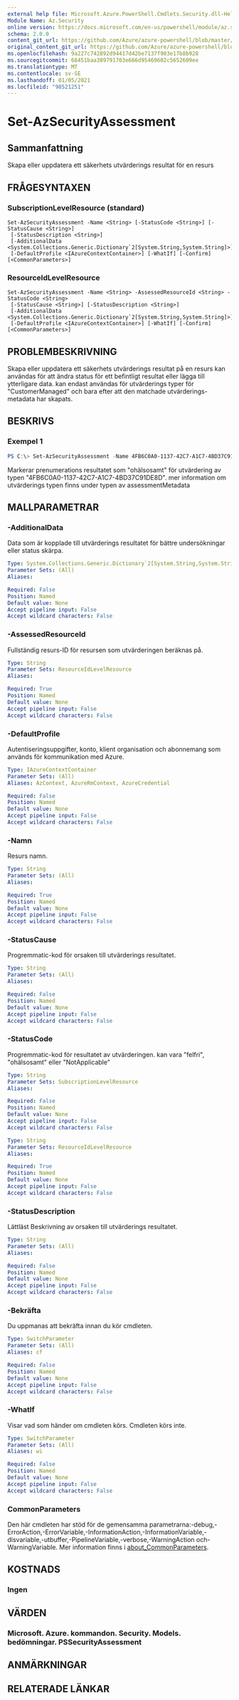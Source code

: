 ```yaml
---
external help file: Microsoft.Azure.PowerShell.Cmdlets.Security.dll-Help.xml
Module Name: Az.Security
online version: https://docs.microsoft.com/en-us/powershell/module/az.security/Set-AzSecurityAssessment
schema: 2.0.0
content_git_url: https://github.com/Azure/azure-powershell/blob/master/src/Security/Security/help/Set-AzSecurityAssessment.md
original_content_git_url: https://github.com/Azure/azure-powershell/blob/master/src/Security/Security/help/Set-AzSecurityAssessment.md
ms.openlocfilehash: 9a227c742892d94417d42be7137f903e17b8b928
ms.sourcegitcommit: 68451baa389791703e666d95469602c5652609ee
ms.translationtype: MT
ms.contentlocale: sv-SE
ms.lasthandoff: 01/05/2021
ms.locfileid: "98521251"
---
```

# Set-AzSecurityAssessment

## Sammanfattning
Skapa eller uppdatera ett säkerhets utvärderings resultat för en resurs

## FRÅGESYNTAXEN

### SubscriptionLevelResource (standard)
```
Set-AzSecurityAssessment -Name <String> [-StatusCode <String>] [-StatusCause <String>]
 [-StatusDescription <String>]
 [-AdditionalData <System.Collections.Generic.Dictionary`2[System.String,System.String]>]
 [-DefaultProfile <IAzureContextContainer>] [-WhatIf] [-Confirm] [<CommonParameters>]
```

### ResourceIdLevelResource
```
Set-AzSecurityAssessment -Name <String> -AssessedResourceId <String> -StatusCode <String>
 [-StatusCause <String>] [-StatusDescription <String>]
 [-AdditionalData <System.Collections.Generic.Dictionary`2[System.String,System.String]>]
 [-DefaultProfile <IAzureContextContainer>] [-WhatIf] [-Confirm] [<CommonParameters>]
```

## PROBLEMBESKRIVNING
Skapa eller uppdatera ett säkerhets utvärderings resultat på en resurs kan användas för att ändra status för ett befintligt resultat eller lägga till ytterligare data.
kan endast användas för utvärderings typer för "CustomerManaged" och bara efter att den matchade utvärderings-metadata har skapats.

## BESKRIVS

### Exempel 1
```powershell
PS C:\> Set-AzSecurityAssessment -Name 4FB6C0A0-1137-42C7-A1C7-4BD37C91DE8D -StatusCode "Unhealthy"
```

Markerar prenumerations resultatet som "ohälsosamt" för utvärdering av typen "4FB6C0A0-1137-42C7-A1C7-4BD37C91DE8D". mer information om utvärderings typen finns under typen av assessmentMetadata

## MALLPARAMETRAR

### -AdditionalData
Data som är kopplade till utvärderings resultatet för bättre undersökningar eller status skärpa.

```yaml
Type: System.Collections.Generic.Dictionary`2[System.String,System.String]
Parameter Sets: (All)
Aliases:

Required: False
Position: Named
Default value: None
Accept pipeline input: False
Accept wildcard characters: False
```

### -AssessedResourceId
Fullständig resurs-ID för resursen som utvärderingen beräknas på.

```yaml
Type: String
Parameter Sets: ResourceIdLevelResource
Aliases:

Required: True
Position: Named
Default value: None
Accept pipeline input: False
Accept wildcard characters: False
```

### -DefaultProfile
Autentiseringsuppgifter, konto, klient organisation och abonnemang som används för kommunikation med Azure.

```yaml
Type: IAzureContextContainer
Parameter Sets: (All)
Aliases: AzContext, AzureRmContext, AzureCredential

Required: False
Position: Named
Default value: None
Accept pipeline input: False
Accept wildcard characters: False
```

### -Namn
Resurs namn.

```yaml
Type: String
Parameter Sets: (All)
Aliases:

Required: True
Position: Named
Default value: None
Accept pipeline input: False
Accept wildcard characters: False
```

### -StatusCause
Progremmatic-kod för orsaken till utvärderings resultatet.

```yaml
Type: String
Parameter Sets: (All)
Aliases:

Required: False
Position: Named
Default value: None
Accept pipeline input: False
Accept wildcard characters: False
```

### -StatusCode
Progremmatic-kod för resultatet av utvärderingen.
kan vara "felfri", "ohälsosamt" eller "NotApplicable"

```yaml
Type: String
Parameter Sets: SubscriptionLevelResource
Aliases:

Required: False
Position: Named
Default value: None
Accept pipeline input: False
Accept wildcard characters: False
```

```yaml
Type: String
Parameter Sets: ResourceIdLevelResource
Aliases:

Required: True
Position: Named
Default value: None
Accept pipeline input: False
Accept wildcard characters: False
```

### -StatusDescription
Lättläst Beskrivning av orsaken till utvärderings resultatet.

```yaml
Type: String
Parameter Sets: (All)
Aliases:

Required: False
Position: Named
Default value: None
Accept pipeline input: False
Accept wildcard characters: False
```

### -Bekräfta
Du uppmanas att bekräfta innan du kör cmdleten.

```yaml
Type: SwitchParameter
Parameter Sets: (All)
Aliases: cf

Required: False
Position: Named
Default value: None
Accept pipeline input: False
Accept wildcard characters: False
```

### -WhatIf
Visar vad som händer om cmdleten körs.
Cmdleten körs inte.

```yaml
Type: SwitchParameter
Parameter Sets: (All)
Aliases: wi

Required: False
Position: Named
Default value: None
Accept pipeline input: False
Accept wildcard characters: False
```

### CommonParameters
Den här cmdleten har stöd för de gemensamma parametrarna:-debug,-ErrorAction,-ErrorVariable,-InformationAction,-InformationVariable,-disvariable,-utbuffer,-PipelineVariable,-verbose,-WarningAction och-WarningVariable. Mer information finns i [about_CommonParameters](http://go.microsoft.com/fwlink/?LinkID=113216).

## KOSTNADS

### Ingen

## VÄRDEN

### Microsoft. Azure. kommandon. Security. Models. bedömningar. PSSecurityAssessment

## ANMÄRKNINGAR

## RELATERADE LÄNKAR
